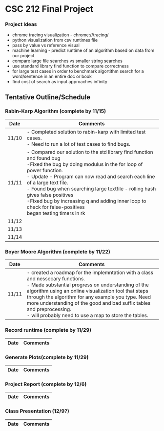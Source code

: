# CSC 212 Final Project

### Project Ideas

- chrome tracing visualization - chrome://tracing/
- python visualization from csv runtimes file
- pass by value vs reference visual
- machine learning - predict runtime of an algorithm based on data from our project
- compare large file searches vs smaller string searches
- use standard library find function to compare correctness 
- for large test cases in order to benchmark algortithm search for a word/sentence in an entire doc or book
- find cost of search as input approaches infinity

## Tentative Outline/Schedule

### Rabin-Karp Algorithm (complete by 11/15)

|Date|Comments|
|---|---|
| 11/10|- Completed solution to rabin-karp with limited test cases.<br>- Need to run a lot of test cases to find bugs.|
|11/11|- Compared our solution to the std library find function and found bug<br>-Fixed the bug by doing modulus in the for loop of power function.<br>- Update - Program can now read and search each line of a large text file.<br> - Found bug when searching large textfile - rolling hash gives false positives<br>-Fixed bug by increasing q and adding inner loop to check for false-positives<br> began testing timers in rk|
|11/12| |
|11/13| |
|11/14 | |


### Boyer Moore Algorithm (complete by 11/22)
|Date|Comments|
|---|---|
|11/11|- created a roadmap for the implemntation with a class and nessecary functions.<br> - Made substantial progress on understanding of the algorithm using an online visualization tool that steps through the algorithm for any example you type. Need more understanding of the good and bad suffix tables and preprocessing. <br> - will probably need to use a map to store the tables.
    
### Record runtime (complete by 11/29)
|Date|Comments|
|---|---|
    
### Generate Plots(complete by 11/29)
|Date|Comments|
|---|---|
    
### Project Report (complete by 12/6)
|Date|Comments|
|---|---|
    
### Class Presentation (12/9?)
|Date|Comments|
|---|---|

